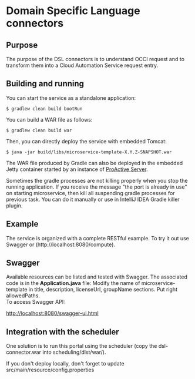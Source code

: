 # Domain Specific Language connectors

## Purpose

The purpose of the DSL connectors is to understand OCCI request and to transform them into a Cloud Automation Service request entry.

## Building and running

You can start the service as a standalone application:
```
$ gradlew clean build bootRun
```

You can build a WAR file as follows:

```
$ gradlew clean build war
```

Then, you can directly deploy the service with embedded Tomcat:

```
$ java -jar build/libs/microservice-template-X.Y.Z-SNAPSHOT.war
```

The WAR file produced by Gradle can also be deployed in the embedded Jetty container started by an instance of [ProActive Server](https://github.com/ow2-proactive/scheduling).

Sometimes the gradle processes are not killing properly when you stop the running application. If you receive the message "the port is already in use" on starting microservice, then kill all suspending gradle processes for previous task. You can do it manually or use in IntelliJ IDEA Gradle killer plugin.

## Example
The service is organized with a complete RESTful example. 
To try it out use Swagger or (http://localhost:8080/compute).

## Swagger

Available resources can be listed and tested with Swagger. The associated code is in the **Application.java** file:
Modify the name of microservice-template in title, description, licenseUrl, groupName sections. Put right allowedPaths.<br>
To access Swagger API:

[http://localhost:8080/swagger-ui.html](http://localhost:8080/swagger-ui.html)

## Integration with the scheduler

One solution is to run this portal using the scheduler (copy the dsl-connector.war into scheduling/dist/war/).

If you don't deploy locally, don't forget to update src/main/resource/config.properties